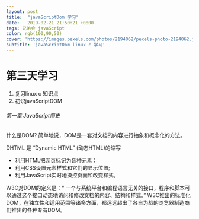 ```yaml
---
layout: post
title:  "javaScriptDom 学习"
date:   2019-02-21 21:50:21 +0800
tags: 兄弟会 javaScript
color: rgb(100,90,50)
cover: 'https://images.pexels.com/photos/2194062/pexels-photo-2194062.jpeg?auto=compress&cs=tinysrgb&dpr=3&h=750&w=1260'
subtitle: 'javaScriptDom linux c 学习'
---
```

# 第三天学习

1. 复习linux c 知识点
2. 初识javaScriptDOM



###### 第一章 JavaScript简史

什么是DOM? 简单地说，DOM是一套对文档的内容进行抽象和概念化的方法。

DHTML 是 “Dynamic HTML” (动态HTML)的缩写

* 利用HTML把网页标记为各种元素；
* 利用CSS设置元素样式和它们的显示位置;
* 利用JavaScript实时地操控页面和改变样式。

W3C对DOM的定义是：“ 一个与系统平台和编程语言无关的接口，程序和脚本可以通过这个接口动态地访问和修改文档的内容、结构和样式。” W3C推出的标准化DOM，在独立性和适用范围等诸多方面，都远远超出了各自为战的浏览器制造商们推出的各种专有DOM。


